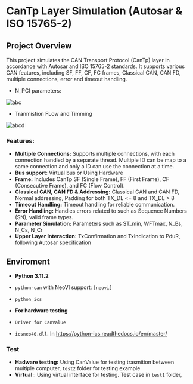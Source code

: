 # CanTp Layer Simulation (Autosar & ISO 15765-2)

## Project Overview
This project simulates the CAN Transport Protocol (CanTp) layer in accordance with Autosar and ISO 15765-2 standards. It supports various CAN features, including SF, FF, CF, FC frames, Classical CAN, CAN FD, multiple connections, error and timeout handling.

-  N_PCI parameters:

![abc](https://github.com/user-attachments/assets/cffb9469-fdfc-49c2-9e98-ccc378e2e6fc)

- Tranmistion FLow and Timming

![abcd](https://github.com/user-attachments/assets/54378c6b-d6db-4ebd-bf98-2b1be7ca8868)

### Features:
- **Multiple Connections:** 
Supports multiple connections, with each connection handled by a separate thread.
Multiple ID can be map to a same connection and only a ID can use the connection at a time.
- **Bus support**: Virtual bus or Using Hardware
- **Frame:** Includes CanTp SF (Single Frame), FF (First Frame), CF (Consecutive Frame), and FC (Flow Control).
- **Classical CAN, CAN FD & Addressing:** Classical CAN and CAN FD, Normal addressing, Padding for both TX_DL <= 8 and TX_DL > 8
- **Timeout Handling:** Timeout handling for reliable communication.
- **Error Handling:** Handles errors related to such as Sequence Numbers (SN), valid frame types.
- **Parameter Simulation:** Parameters such as ST_min, WFTmax, N_Bs, N_Cs, N_Cr
- **Upper Layer Interaction:** TxConfirmation and TxIndication to PduR, following Autosar specification

## Enviroment
- **Python 3.11.2**
- `python-can` with NeoVI support: `[neovi]`
- `python_ics`

- **For hardware testing**
- `Driver for CanValue`
- `icsneo40.dll`. In https://python-ics.readthedocs.io/en/master/
### Test
- **Hadware testing:** Using CanValue for testing trasmition between multiple computer, `test2` folder for testing example  
- **Virtual:**: Using virtual interface for testing. Test case in `test1` folder, 
